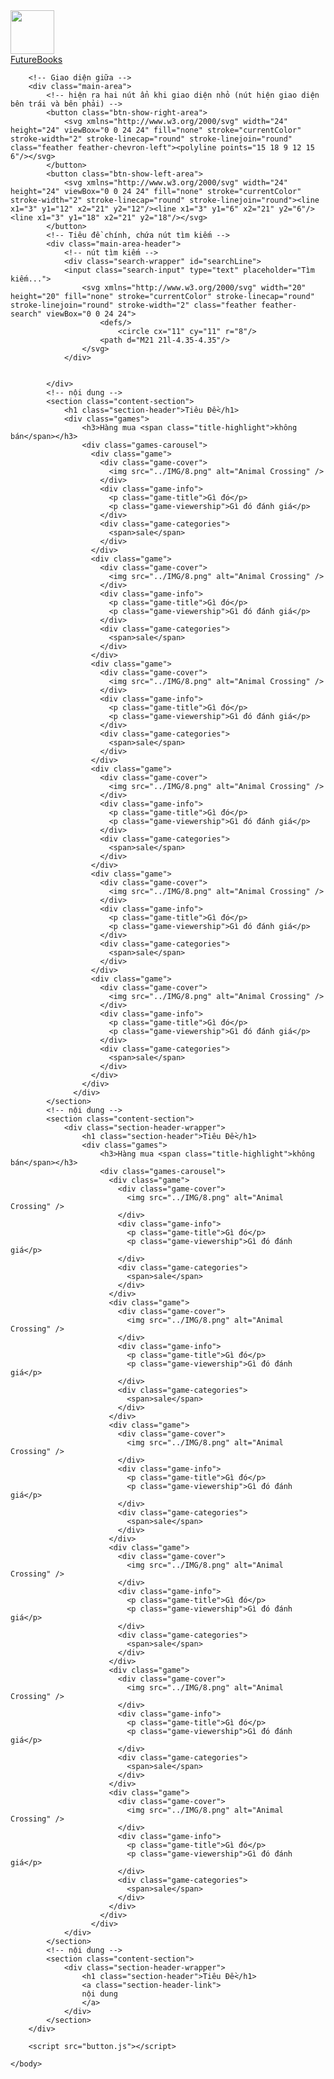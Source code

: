 <!DOCTYPE html>
<html lang="en">
<head>
    <meta charset="UTF-8">
    <meta name="viewport" content="width=device-width, initial-scale=1.0">
    <title>Future Books</title>
    <link rel="shortcut icon" href="../IMG/7.png">
    <link rel="stylesheet" href="../CSS/Style.css">
    <link rel="stylesheet" href="../CSS/Style2.css">
    <link href="https://fonts.googleapis.com/css?family=DM+Sans:400,500,700&display=swap" rel="stylesheet">
    <link rel="stylesheet" href="../CSS/shoppingcart.css">
</head>
    <body>
      <!-- Phần này là giao diện của ứng dụng Future Books -->
        <div class="app-container">
        <!-- Giao diện bên trái -->
            <div class="left-area">
                <!-- Giao diện bên trái -->
                <a href="../HTML/Index.html">
                    <img src="../IMG/7.png"  width="70" height="70" href="index.html">
                    <div class="app-name">FutureBooks</div>
                </a>
            </div>
        
        <!-- Giao diện giữa -->
        <div class="main-area">
            <!-- hiện ra hai nút ẩn khi giao diện nhỏ (nút hiện giao diện bên trái và bên phải) -->
            <button class="btn-show-right-area">
                <svg xmlns="http://www.w3.org/2000/svg" width="24" height="24" viewBox="0 0 24 24" fill="none" stroke="currentColor" stroke-width="2" stroke-linecap="round" stroke-linejoin="round" class="feather feather-chevron-left"><polyline points="15 18 9 12 15 6"/></svg>
            </button>
            <button class="btn-show-left-area"> 
                <svg xmlns="http://www.w3.org/2000/svg" width="24" height="24" viewBox="0 0 24 24" fill="none" stroke="currentColor" stroke-width="2" stroke-linecap="round" stroke-linejoin="round"><line x1="3" y1="12" x2="21" y2="12"/><line x1="3" y1="6" x2="21" y2="6"/><line x1="3" y1="18" x2="21" y2="18"/></svg>
            </button>
            <!-- Tiêu đề chính, chứa nút tìm kiếm -->
            <div class="main-area-header">
                <!-- nút tìm kiếm -->
                <div class="search-wrapper" id="searchLine">
                <input class="search-input" type="text" placeholder="Tìm kiếm...">
                    <svg xmlns="http://www.w3.org/2000/svg" width="20" height="20" fill="none" stroke="currentColor" stroke-linecap="round" stroke-linejoin="round" stroke-width="2" class="feather feather-search" viewBox="0 0 24 24">
                        <defs/>
                            <circle cx="11" cy="11" r="8"/>
                        <path d="M21 21l-4.35-4.35"/>
                    </svg>
                </div>

               
            </div>
            <!-- nội dung -->
            <section class="content-section">
                <h1 class="section-header">Tiêu Đề</h1>
                <div class="games">
                    <h3>Hàng mua <span class="title-highlight">không bán</span></h3>
                    <div class="games-carousel">
                      <div class="game">
                        <div class="game-cover">
                          <img src="../IMG/8.png" alt="Animal Crossing" />
                        </div>
                        <div class="game-info">
                          <p class="game-title">Gì đó</p>
                          <p class="game-viewership">Gì đó đánh giá</p>
                        </div>
                        <div class="game-categories">
                          <span>sale</span>
                        </div>
                      </div>
                      <div class="game">
                        <div class="game-cover">
                          <img src="../IMG/8.png" alt="Animal Crossing" />
                        </div>
                        <div class="game-info">
                          <p class="game-title">Gì đó</p>
                          <p class="game-viewership">Gì đó đánh giá</p>
                        </div>
                        <div class="game-categories">
                          <span>sale</span>
                        </div>
                      </div>
                      <div class="game">
                        <div class="game-cover">
                          <img src="../IMG/8.png" alt="Animal Crossing" />
                        </div>
                        <div class="game-info">
                          <p class="game-title">Gì đó</p>
                          <p class="game-viewership">Gì đó đánh giá</p>
                        </div>
                        <div class="game-categories">
                          <span>sale</span>
                        </div>
                      </div>
                      <div class="game">
                        <div class="game-cover">
                          <img src="../IMG/8.png" alt="Animal Crossing" />
                        </div>
                        <div class="game-info">
                          <p class="game-title">Gì đó</p>
                          <p class="game-viewership">Gì đó đánh giá</p>
                        </div>
                        <div class="game-categories">
                          <span>sale</span>
                        </div>
                      </div>
                      <div class="game">
                        <div class="game-cover">
                          <img src="../IMG/8.png" alt="Animal Crossing" />
                        </div>
                        <div class="game-info">
                          <p class="game-title">Gì đó</p>
                          <p class="game-viewership">Gì đó đánh giá</p>
                        </div>
                        <div class="game-categories">
                          <span>sale</span>
                        </div>
                      </div>
                      <div class="game">
                        <div class="game-cover">
                          <img src="../IMG/8.png" alt="Animal Crossing" />
                        </div>
                        <div class="game-info">
                          <p class="game-title">Gì đó</p>
                          <p class="game-viewership">Gì đó đánh giá</p>
                        </div>
                        <div class="game-categories">
                          <span>sale</span>
                        </div>
                      </div>
                    </div>
                  </div>
            </section>
            <!-- nội dung -->
            <section class="content-section">
                <div class="section-header-wrapper">
                    <h1 class="section-header">Tiêu Đề</h1>
                    <div class="games">
                        <h3>Hàng mua <span class="title-highlight">không bán</span></h3>
                        <div class="games-carousel">
                          <div class="game">
                            <div class="game-cover">
                              <img src="../IMG/8.png" alt="Animal Crossing" />
                            </div>
                            <div class="game-info">
                              <p class="game-title">Gì đó</p>
                              <p class="game-viewership">Gì đó đánh giá</p>
                            </div>
                            <div class="game-categories">
                              <span>sale</span>
                            </div>
                          </div>
                          <div class="game">
                            <div class="game-cover">
                              <img src="../IMG/8.png" alt="Animal Crossing" />
                            </div>
                            <div class="game-info">
                              <p class="game-title">Gì đó</p>
                              <p class="game-viewership">Gì đó đánh giá</p>
                            </div>
                            <div class="game-categories">
                              <span>sale</span>
                            </div>
                          </div>
                          <div class="game">
                            <div class="game-cover">
                              <img src="../IMG/8.png" alt="Animal Crossing" />
                            </div>
                            <div class="game-info">
                              <p class="game-title">Gì đó</p>
                              <p class="game-viewership">Gì đó đánh giá</p>
                            </div>
                            <div class="game-categories">
                              <span>sale</span>
                            </div>
                          </div>
                          <div class="game">
                            <div class="game-cover">
                              <img src="../IMG/8.png" alt="Animal Crossing" />
                            </div>
                            <div class="game-info">
                              <p class="game-title">Gì đó</p>
                              <p class="game-viewership">Gì đó đánh giá</p>
                            </div>
                            <div class="game-categories">
                              <span>sale</span>
                            </div>
                          </div>
                          <div class="game">
                            <div class="game-cover">
                              <img src="../IMG/8.png" alt="Animal Crossing" />
                            </div>
                            <div class="game-info">
                              <p class="game-title">Gì đó</p>
                              <p class="game-viewership">Gì đó đánh giá</p>
                            </div>
                            <div class="game-categories">
                              <span>sale</span>
                            </div>
                          </div>
                          <div class="game">
                            <div class="game-cover">
                              <img src="../IMG/8.png" alt="Animal Crossing" />
                            </div>
                            <div class="game-info">
                              <p class="game-title">Gì đó</p>
                              <p class="game-viewership">Gì đó đánh giá</p>
                            </div>
                            <div class="game-categories">
                              <span>sale</span>
                            </div>
                          </div>
                        </div>
                      </div>
                </div>
            </section>
            <!-- nội dung -->
            <section class="content-section">
                <div class="section-header-wrapper">
                    <h1 class="section-header">Tiêu Đề</h1>
                    <a class="section-header-link">
                    nội dung
                    </a>
                </div>
            </section>
        </div>

        <script src="button.js"></script>     
        
    </body> 
</html>
